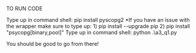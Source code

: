 TO RUN CODE

Type up in command shell: pip install pyscopg2
*If you have an issue with the wrapper make sure to type up:
    1) pip install --upgrade pip
    2) pip install "psycopg[binary,pool]"
Type up in command shell: python .\a3_q1.py

You should be good to go from there!